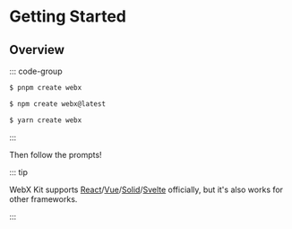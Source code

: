 # Getting Started

## Overview

::: code-group

```bash [pnpm]
$ pnpm create webx
```

```bash [npm]
$ npm create webx@latest
```

```bash [yarn]
$ yarn create webx
```

:::

Then follow the prompts!

::: tip

WebX Kit supports [React](https://react.dev/)/[Vue](https://vuejs.org/)/[Solid](https://www.solidjs.com/)/[Svelte](https://svelte.dev/) officially, but it's also works for other frameworks.

:::

